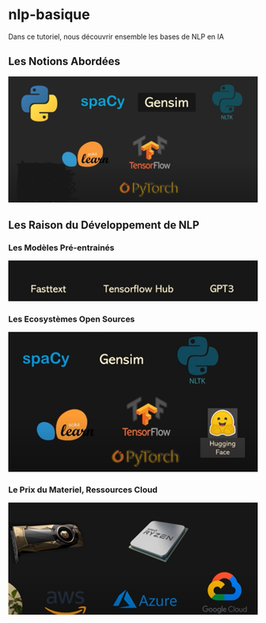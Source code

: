 # nlp-basique
Dans ce tutoriel, nous découvrir ensemble les bases de NLP en IA

## Les Notions Abordées

![image](images/1.png)

## Les Raison du Développement de NLP
### Les Modèles Pré-entrainés

![image](images/2.png)

### Les Ecosystèmes Open Sources

![image](images/3.png)

### Le Prix du Materiel, Ressources Cloud

![image](images/4.png)
